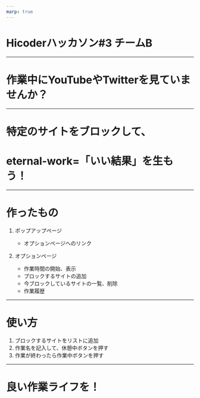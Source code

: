 ```yaml
---
marp: true
---
```


# Hicoderハッカソン#3 チームB

---

# 作業中にYouTubeやTwitterを見ていませんか？

---

# 特定のサイトをブロックして、
# eternal-work=「いい結果」を生もう！

<!-- ---

# 欲しい機能
1. 作業を始めたら特定のサイトが見られないように
    - サイトを指定してブラックリストへ
2. 履歴
    - 作業内容、開始・終了日時、作業時間の記録
3. 経過時間を常に確認したい
    - ピクチャインピクチャ的な表示 -->

---

# 作ったもの

1. ポップアップページ
    - オプションページへのリンク

2. オプションページ
    - 作業時間の開始、表示
    - ブロックするサイトの追加
    - 今ブロックしているサイトの一覧、削除
    - 作業履歴
---
# 使い方
1. ブロックするサイトをリストに追加
2. 作業名を記入して、休憩中ボタンを押す
3. 作業が終わったら作業中ボタンを押す

---
# 良い作業ライフを！